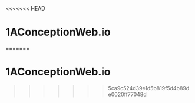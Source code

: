 <<<<<<< HEAD
# 1AConceptionWeb.io
=======
# 1AConceptionWeb.io
>>>>>>> 5ca9c524d39e1d5b819f5d4b89de0020ff77048d
